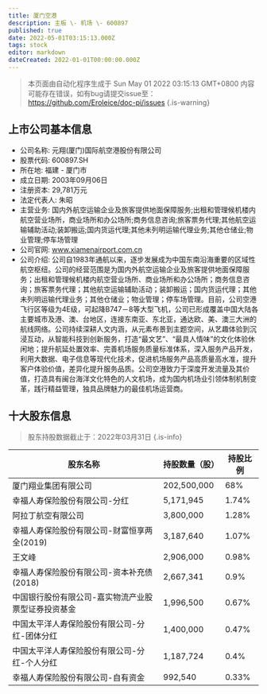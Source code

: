 ```yaml
---
title: 厦门空港
description: 主板 \- 机场 \- 600897
published: true
date: 2022-05-01T03:15:13.000Z
tags: stock
editor: markdown
dateCreated: 2022-01-01T00:00:00.000Z
---
```


> 本页面由自动化程序生成于 Sun May 01 2022 03:15:13 GMT+0800
> 内容可能存在错误，如有bug请提交issue至：https://github.com/Eroleice/doc-pi/issues
{.is-warning}

## 上市公司基本信息
- 公司名称: 元翔(厦门)国际航空港股份有限公司
- 股票代码: 600897.SH
- 所在地: 福建 - 厦门市
- 成立日期: 2003年09月06日
- 注册资本: 29,781万元
- 法定代表人: 朱昭
- 主营业务: 国内外航空运输企业及旅客提供地面保障服务;出租和管理候机楼内航空营业场所，商业场所和办公场所;商务信息咨询;旅客票务代理;其他航空运输辅助活动;装卸搬运;国内货运代理;其他未列明运输代理业务;其他仓储业;物业管理;停车场管理
- 公司官网: www.xiamenairport.com.cn
- 公司介绍: 公司自1983年通航以来，逐步发展成为中国东南沿海重要的区域性航空枢纽。公司的经营范围是为国内外航空运输企业及旅客提供地面保障服务；出租和管理候机楼内航空营业场所、商业场所和办公场所；商务信息咨询；旅客票务代理；其他航空运输辅助活动；装卸搬运；国内货运代理；其他未列明运输代理业务；其他仓储业；物业管理；停车场管理。目前，公司空港飞行区等级为4E级，可起降B747－8等大型飞机，公司已形成覆盖中国大陆各主要城市及港、澳、台地区，连接东南亚、东北亚，通达欧、美、澳三大洲的航线网络。公司持续深耕人文内涵，从元素布景到主题空间，从艺趣体验到沉浸互动，从智能科技到创新服务，打造“最文艺”、“最具人情味”的文化体验休闲地；提升航延处置效率、完善机场服务质量标准体系，深入服务产品开发，利用大数据、电子信息等现代化技术，促进机场服务产品高质量高水准，提升客户体验价值，差异化提升服务品质。公司空港致力于深度开发流量及其价值，打造具有闽台海洋文化特色的人文机场，成为国内机场业引领体制机制变革，践行精益管理，独具品牌魅力的最佳机场运营商。


## 十大股东信息
> 股东持股数据截止于：2022年03月31日
{.is-info}

| 股东名称 | 持股数量（股） | 持股比例 |
| --- | --- | --- |
| 厦门翔业集团有限公司 | 202,500,000 | 68% |
| 幸福人寿保险股份有限公司-分红 | 5,171,945 | 1.74% |
| 阿拉丁航空有限公司 | 3,800,000 | 1.28% |
| 幸福人寿保险股份有限公司-财富恒享两全(2019) | 3,187,640 | 1.07% |
| 王文峰 | 2,906,000 | 0.98% |
| 幸福人寿保险股份有限公司-资本补充债(2018) | 2,667,341 | 0.9% |
| 中国银行股份有限公司-嘉实物流产业股票型证券投资基金 | 1,996,500 | 0.67% |
| 中国太平洋人寿保险股份有限公司-分红-团体分红 | 1,400,000 | 0.47% |
| 中国太平洋人寿保险股份有限公司-分红-个人分红 | 1,187,724 | 0.4% |
| 幸福人寿保险股份有限公司-自有资金 | 992,540 | 0.33% |





